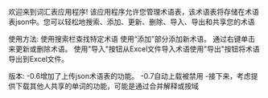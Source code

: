 欢迎来到词汇表应用程序!
该应用程序允许您管理术语表，该术语表将存储在术语表json中。您可以轻松地搜索、添加、更新、删除、导入、导出和共享您的术语

使用方法:
使用搜索栏查找特定术语
使用“添加”部分添加新术语。
通过右键单击来更新或删除术语。
使用"导入"按钮从Excel文件导入术语使用"导出"按钮将术语导出到Excel文件。

版本:
-0.6增加了上传json术语表的功能。
-0.7自动上载被禁用
-接下来，考虑提供下载其他人共享的单词的功能，可能是通过合并解释或按域
